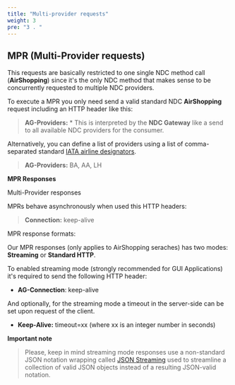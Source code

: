 ```yaml
---
title: "Multi-provider requests"
weight: 3
pre: "3 . "
---
```


## MPR (Multi-Provider requests)

This requests are basically restricted to one single NDC method call (**AirShopping**) since it's the only NDC method that makes sense to be concurrently requested to multiple NDC providers.

To execute a MPR you only need send a valid standard NDC **AirShopping** request including an HTTP header like this:
> **AG-Providers:** *
This is interpreted by the **NDC Gateway** like a send to all available NDC providers for the consumer.

Alternatively, you can define a list of providers using a list of comma-separated standard [IATA airline designators](https://en.wikipedia.org/wiki/List_of_airline_codes).
> **AG-Providers:** BA, AA, LH

**MPR Responses**

Multi-Provider responses

MPRs behave asynchronously when used this HTTP headers:
> **Connection:** keep-alive


MPR response formats:

Our MPR responses (only applies to AirShopping seraches) has two modes: **Streaming** or **Standard HTTP**.

To enabled streaming mode (strongly recommended for GUI Applications) it's required to send the following HTTP header:

 - **AG-Connection**: keep-alive

And optionally, for the streaming mode a timeout in the server-side can be set upon request of the client.

 - **Keep-Alive:** timeout=xx (where xx is an integer number in seconds)


**Important note**

> Please, keep in mind streaming mode responses use a non-standard JSON notation wrapping called [JSON Streaming](https://en.wikipedia.org/wiki/JSON_streaming) used to streamline a collection of valid JSON objects instead of a resulting JSON-valid notation.

